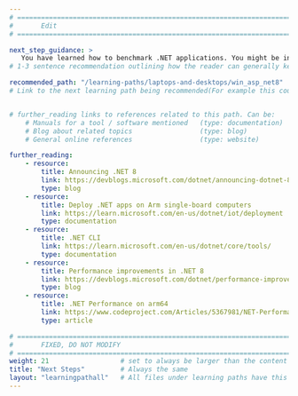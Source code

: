 ```yaml
---
# ================================================================================
#       Edit
# ================================================================================

next_step_guidance: >
   You have learned how to benchmark .NET applications. You might be interested in learning how to use .NET for the cross-platform development.
# 1-3 sentence recommendation outlining how the reader can generally keep learning about these topics, and a specific explanation of why the next step is being recommended.

recommended_path: "/learning-paths/laptops-and-desktops/win_asp_net8"
# Link to the next learning path being recommended(For example this could be /learning-paths/servers-and-cloud-computing/mongodb).


# further_reading links to references related to this path. Can be:
    # Manuals for a tool / software mentioned   (type: documentation)
    # Blog about related topics                 (type: blog)
    # General online references                 (type: website) 

further_reading:
    - resource:
        title: Announcing .NET 8
        link: https://devblogs.microsoft.com/dotnet/announcing-dotnet-8/
        type: blog
    - resource:
        title: Deploy .NET apps on Arm single-board computers
        link: https://learn.microsoft.com/en-us/dotnet/iot/deployment
        type: documentation
    - resource:
        title: .NET CLI
        link: https://learn.microsoft.com/en-us/dotnet/core/tools/
        type: documentation
    - resource:
        title: Performance improvements in .NET 8
        link: https://devblogs.microsoft.com/dotnet/performance-improvements-in-net-8/
        type: blog
    - resource:
        title: .NET Performance on arm64
        link: https://www.codeproject.com/Articles/5367981/NET-Performance-on-Arm64
        type: article

# ================================================================================
#       FIXED, DO NOT MODIFY
# ================================================================================
weight: 21                  # set to always be larger than the content in this path, and one more than 'review'
title: "Next Steps"         # Always the same
layout: "learningpathall"   # All files under learning paths have this same wrapper
---
```

